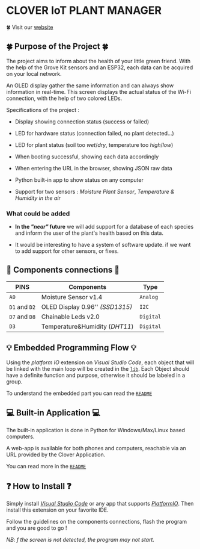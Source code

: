 # CLOVER IoT PLANT MANAGER

🍀 Visit our [website](https://www.clover.ovh/)

## 🍀 Purpose of the Project 🍀

The project aims to inform about the health of your little green friend. With the help of the Grove Kit sensors and an ESP32, each data can be acquired on your local network.

An OLED display gather the same information and can always show information in real-time. This screen displays the actual status of the Wi-Fi connection, with the help of  two colored LEDs.

Specifications of the project :

- Display showing connection status (success or failed)

- LED for hardware status (connection failed, no plant detected...)

- LED for plant status (soil too *wet*/*dry*, temperature too *high*/*low*)

- When booting successful, showing each data accordingly

- When entering the URL in the browser, showing JSON raw data

- Python built-in app to show status on any computer

- Support for two sensors : *Moisture Plant Sensor*, *Temperature & Humidity in the air*

### What could be added

- **In the *"near"* future** we will add support for a database of each species and inform the user of the plant's health based on this data.

- It would be interesting to have a system of software update. if we want to add support for other sensors, or fixes.

## 🔌 Components connections 🔌

| PINS          | Components                      | Type      |
| ------------- | ------------------------------- | --------- |
| `A0`          | Moisture Sensor v1.4            | `Analog`  |
| `D1` and `D2` | OLED Display 0.96'' *(SSD1315)* | `I2C`     |
| `D7` and `D8` | Chainable Leds v2.0             | `Digital` |
| `D3`          | Temperature&Humidity (*DHT11*)  | `Digital` |

## 💡 Embedded Programming Flow 💡

Using the *platform IO* extension on *Visual Studio Code*, each object that will be linked with the main loop will be created in the [`lib`](embedded/lib/). Each Object should have a definite function and purpose, otherwise it should be labeled in a group.

To understand the embedded part you can read the [`README`](embedded) 

## 💻 Built-in Application 💻

The built-in application is done in Python for Windows/Max/Linux based computers.

A web-app is available for both phones and computers, reachable via an URL provided by the Clover Application.

You can read more in the  [`README`](app)

## ❓ How to Install ❓

Simply install [*Visual Studio Code*](https://code.visualstudio.com/Download) or any app that supports [*PlatformIO*](https://platformio.org/). Then install this extension on your favorite IDE.

Follow the guidelines on the components connections, flash the program and you are good to go !

*NB: f the screen is not detected, the program may not start.*
